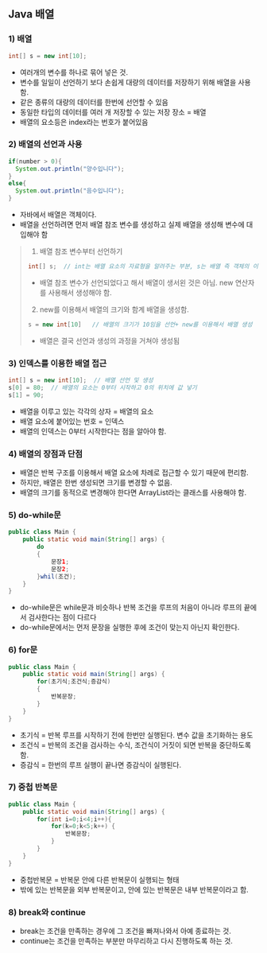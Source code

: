 ## Java 배열
### 1) 배열
```java
int[] s = new int[10];
```
- 여러개의 변수를 하나로 묶어 넣은 것.
- 변수를 일일이 선언하기 보다 손쉽게 대량의 데이터를 저장하기 위해 배열을 사용함.
- 같은 종류의 대량의 데이터를 한번에 선언할 수 있음
- 동일한 타입의 데이터를 여러 개 저장할 수 있는 저장 장소 = 배열
- 배열의 요소등은 index라는 번호가 붙어있음

### 2) 배열의 선언과 사용
```java
if(number > 0){ 
  System.out.println("양수입니다");
}
else{
  System.out.println("음수입니다");
}
```
- 자바에서 배열은 객체이다.
- 배열을 선언하려면 먼저 배열 참조 변수를 생성하고 실제 배열을 생성해 변수에 대입해야 함
> 1) 배열 참조 변수부터 선언하기
> ```java
> int[] s;  // int는 배열 요소의 자료형을 알려주는 부분, s는 배열 즉 객체의 이름이며 배열 참조 변수임
> ```
> - 배열 참조 변수가 선언되었다고 해서 배열이 생서왼 것은 아님. new 연산자를 사용해서 생성해야 함.
> 2) new를 이용해서 배열의 크기와 함계 배열을 생성함.
> ```java
> s = new int[10]   // 배열의 크기가 10임을 선언+ new를 이용해서 배열 생성
> ```
> - 배열은 결국 선언과 생성의 과정을 거쳐야 생성됨

### 3) 인덱스를 이용한 배열 접근
```java
int[] s = new int[10];  // 배열 선언 및 생성
s[0] = 80;  // 배열의 요소는 0부터 시작하고 0의 위치에 값 넣기
s[1] = 90;
```
- 배열을 이루고 있는 각각의 상자 = 배열의 요소
- 배열 요소에 붙어있는 번호 = 인덱스
- 배열의 인덱스는 0부터 시작한다는 점을 알아야 함.

### 4) 배열의 장점과 단점
- 배열은 반복 구조를 이용해서 배열 요소에 차례로 접근할 수 있기 때문에 편리함.
- 하지만, 배열은 한번 생성되면 크기를 변경할 수 없음.
- 배열의 크기를 동적으로 변경해야 한다면 ArrayList라는 클래스를 사용해야 함.
### 5) do-while문
```java
public class Main {
	public static void main(String[] args) {
		do
		{
			문장1;
			문장2;
		}whil(조건);
	}
}
```
- do-while문은 while문과 비슷하나 반복 조건을 루프의 처음이 아니라 루프의 끝에서 검사한다는 점이 다르다
- do-while문에서는 먼저 문장을 실행한 후에 조건이 맞는지 아닌지 확인한다.

### 6) for문
```java
public class Main {
	public static void main(String[] args) {
		for(초기식;조건식;증감식)  
		{
			반복문장;
		}
	}
}
```
- 초기식 = 반복 루프를 시작하기 전에 한번만 실행된다. 변수 값을 초기화하는 용도
- 조건식 = 반복의 조건을 검사하는 수식, 조건식이 거짓이 되면 반복을 중단하도록 함.
- 증감식 = 한번의 루프 실행이 끝나면 증감식이 실행된다. 

### 7) 중첩 반복문
```java
public class Main {
	public static void main(String[] args) {
		for(int i=0;i<4;i++){
			for(k=0;k<5;k++) {
				반복문장;
			}
		}
	}
}
```
- 중첩반복문 = 반복문 안에 다른 반복문이 실행되는 형태
- 밖에 있는 반복문을 외부 반복문이고, 안에 있는 반복문은 내부 반복문이라고 함.

### 8) break와 continue
- break는 조건을 만족하는 경우에 그 조건을 빠져나와서 아예 종료하는 것.
- continue는 조건을 만족하는 부분만 마무리하고 다시 진행하도록 하는 것.
